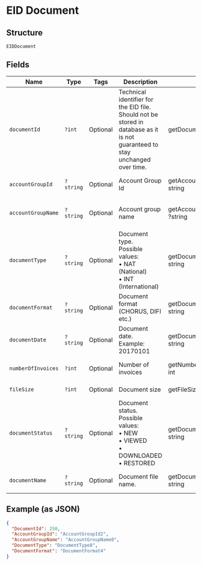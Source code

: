 
# EID Document

## Structure

`EIDDocument`

## Fields

| Name | Type | Tags | Description | Getter | Setter |
|  --- | --- | --- | --- | --- | --- |
| `documentId` | `?int` | Optional | Technical identifier for the EID file. Should not be stored in database as it is not guaranteed to stay unchanged over time. | getDocumentId(): ?int | setDocumentId(?int documentId): void |
| `accountGroupId` | `?string` | Optional | Account Group Id | getAccountGroupId(): ?string | setAccountGroupId(?string accountGroupId): void |
| `accountGroupName` | `?string` | Optional | Account group name | getAccountGroupName(): ?string | setAccountGroupName(?string accountGroupName): void |
| `documentType` | `?string` | Optional | Document type.<br>Possible values:<br>•	NAT (National)<br>•	INT (International) | getDocumentType(): ?string | setDocumentType(?string documentType): void |
| `documentFormat` | `?string` | Optional | Document format (CHORUS, DIFI etc.) | getDocumentFormat(): ?string | setDocumentFormat(?string documentFormat): void |
| `documentDate` | `?string` | Optional | Document date.<br>Example: 20170101 | getDocumentDate(): ?string | setDocumentDate(?string documentDate): void |
| `numberOfInvoices` | `?int` | Optional | Number of invoices | getNumberOfInvoices(): ?int | setNumberOfInvoices(?int numberOfInvoices): void |
| `fileSize` | `?int` | Optional | Document size | getFileSize(): ?int | setFileSize(?int fileSize): void |
| `documentStatus` | `?string` | Optional | Document status.<br>Possible values:<br>•	NEW<br>•	VIEWED<br>•	DOWNLOADED<br>•	RESTORED | getDocumentStatus(): ?string | setDocumentStatus(?string documentStatus): void |
| `documentName` | `?string` | Optional | Document file name. | getDocumentName(): ?string | setDocumentName(?string documentName): void |

## Example (as JSON)

```json
{
  "DocumentId": 250,
  "AccountGroupId": "AccountGroupId2",
  "AccountGroupName": "AccountGroupName0",
  "DocumentType": "DocumentType8",
  "DocumentFormat": "DocumentFormat4"
}
```

